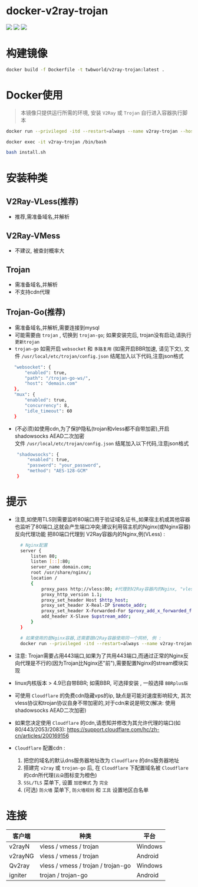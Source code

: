
**docker-v2ray-trojan**
===========

[![](https://img.shields.io/badge/docker-v2ray%2d-trojan-099cec?logo=docker)](https://hub.docker.com/r/twbworld/v2ray-trojan)
[![](https://img.shields.io/github/license/twbworld/docker-v2ray-trojan)](https://github.com/twbworld/docker-v2ray-trojan/blob/master/LICENSE)
[![](https://github.com/twbworld/docker-v2ray-trojan/workflows/ci/badge.svg?branch=master)](https://github.com/twbworld/docker-v2ray-trojan/actions)


# 构建镜像
``` sh
docker build -f Dockerfile -t twbworld/v2ray-trojan:latest .
```


# Docker使用
> 本镜像只提供运行所需的环境, 安装 `V2Ray` 或 `Trojan` 自行进入容器执行脚本

``` sh
docker run --privileged -itd --restart=always --name v2ray-trojan --hostname docker-v2ray-trojan -v /etc/localtime:/etc/localtime:ro -p 80:80 -p 443:443 twbworld/v2ray-trojan:latest /sbin/init

docker exec -it v2ray-trojan /bin/bash

bash install.sh
```


# 安装种类

##  V2Ray-VLess(推荐)
  * 推荐,需准备域名,并解析

## V2Ray-VMess
  * 不建议, 被查封概率大

## Trojan
  * 需准备域名,并解析
  * 不支持cdn代理

## Trojan-Go(推荐)
  * 需准备域名,并解析,需要连接到mysql
  * 可能需要由 `trojan` , 切换到 `trojan-go`; 如果安装完后, trojan没有启动,请执行 `更新trojan`
  * `trojan-go` 如需开启 `websocket` 和 `多路复用` (如需开启BBR加速, 请见下文), 文件 `/usr/local/etc/trojan/config.json` 结尾加入以下代码,注意json格式
   ``` sh
      "websocket": {
          "enabled": true,
          "path": "/trojan-go-ws/",
          "host": "demain.com"
      },
      "mux": {
          "enabled": true,
          "concurrency": 8,
          "idle_timeout": 60
      }
   ```
  * (不必须)如使用cdn,为了保护隐私(trojan和vless都不自带加密),开启shadowsocks AEAD二次加密  
  文件 `/usr/local/etc/trojan/config.json` 结尾加入以下代码,注意json格式
  ``` sh
      "shadowsocks": {
          "enabled": true,
          "password": "your_password",
          "method": "AES-128-GCM"
      }
  ```



# 提示
* 注意,如使用TLS则需要监听80端口用于验证域名证书,,如果宿主机或其他容器也监听了80端口,这就会产生端口冲突;建议利用宿主机的Nginx(或Nginx容器)反向代理功能 把80端口代理到 V2Ray容器内的Nginx,例(VLess) :
  ``` sh
    # Nginx配置
    server {
        listen 80;
        listen [::]:80;
        server_name domain.com;
        root /usr/share/nginx/;
        location /
        {
            proxy_pass http://vless:80; #代理到V2Ray容器内的Nginx, "vless"为docker的容器名称
            proxy_http_version 1.1;
            proxy_set_header Host $http_host;
            proxy_set_header X-Real-IP $remote_addr;
            proxy_set_header X-Forwarded-For $proxy_add_x_forwarded_for;
            add_header X-Slave $upstream_addr;
        }
    }

    # 如果使用的是Nginx容器,还需要跟V2Ray容器使用同一个网桥, 例 :
    docker run --privileged -itd --restart=always --name v2ray-trojan --hostname docker-v2ray-trojan -v /etc/localtime:/etc/localtime:ro -p 80:80 -p 443:443 --network my_net --ip x.x.x.x twbworld/v2ray-trojan:latest /sbin/init
  ```
* 注意: Trojan需要占用443端口,如果为了共用443端口,而通过正常的Nginx反向代理是不行的(因为Trojan比Nginx还"前"),需要配置Nginx的stream模块实现

* linux内核版本 > 4.9已自带BBR; 如需BBR, 可选择安装 , 一般选择 `BBRplus版`
* 可使用 `Cloudflare` 的免费cdn隐藏vps的ip, 缺点是可能对速度影响较大, 其次vless协议和trojan协议自身不带加密的,对于cdn来说是明文(解决: 使用shadowsocks AEAD二次加密)
* 如果您决定使用 `Cloudflare` 的cdn,请悉知并修改为其允许代理的端口(如80/443/2053/2083): <https://support.cloudflare.com/hc/zh-cn/articles/200169156>
* `Cloudflare` 配置cdn :
  1. 把您的域名的默认dns服务器地址改为 `Cloudflare` 的dns服务器地址
  2. 搭建完 `v2ray` 或 `trojan-go` 后, 在 `Cloudflare` 下配置域名被 `Cloudflare` 的cdn所代理(`云朵`图标变为橙色)
  3. `SSL/TLS` 菜单下, 设置 `加密模式` 为 `完全`
  4. (可选) `防火墙` 菜单下, `防火墙规则` 和 `工具` 设置地区白名单



# 连接
| 客户端 | 种类 | 平台 |
| ---- | ---- | ---- |
| v2rayN | vless / vmess / trojan | Windows |
| v2rayNG | vless / vmess / trojan | Android |
| Qv2ray | vless / vmess / trojan / trojan-go | Windows |
| igniter | trojan / trojan-go | Android |
